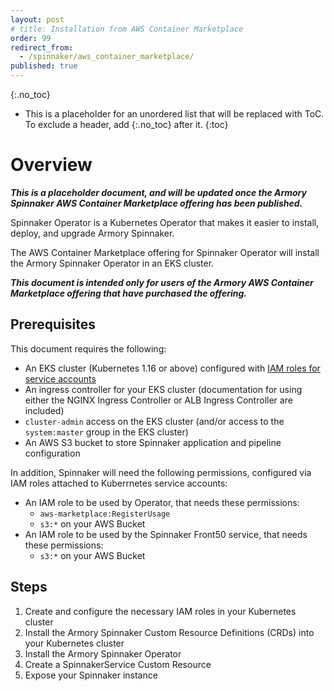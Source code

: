 ```yaml
---
layout: post
# title: Installation from AWS Container Marketplace
order: 99
redirect_from:
  - /spinnaker/aws_container_marketplace/
published: true
---
```


{:.no_toc}
* This is a placeholder for an unordered list that will be replaced with ToC. To exclude a header, add {:.no_toc} after it.
{:toc}

# Overview

**_This is a placeholder document, and will be updated once the Armory Spinnaker AWS Container Marketplace offering has been published._**

Spinnaker Operator is a Kubernetes Operator that makes it easier to install, deploy, and upgrade Armory Spinnaker.

The AWS Container Marketplace offering for Spinnaker Operator will install the Armory Spinnaker Operator in an EKS cluster.

**_This document is intended only for users of the Armory AWS Container Marketplace offering that have purchased the offering._**

## Prerequisites

This document requires the following:

* An EKS cluster (Kubernetes 1.16 or above) configured with [IAM roles for service accounts](https://docs.aws.amazon.com/eks/latest/userguide/iam-roles-for-service-accounts.html)
* An ingress controller for your EKS cluster (documentation for using either the NGINX Ingress Controller or ALB Ingress Controller are included)
* `cluster-admin` access on the EKS cluster (and/or access to the `system:master` group in the EKS cluster)
* An AWS S3 bucket to store Spinnaker application and pipeline configuration

In addition, Spinnaker will need the following permissions, configured via IAM roles attached to Kuberrnetes service accounts:

* An IAM role to be used by Operator, that needs these permissions:
    * `aws-marketplace:RegisterUsage`
    * `s3:*` on your AWS Bucket
* An IAM role to be used by the Spinnaker Front50 service, that needs these permissions:
    * `s3:*` on your AWS Bucket

## Steps

1. Create and configure the necessary IAM roles in your Kubernetes cluster
1. Install the Armory Spinnaker Custom Resource Definitions (CRDs) into your Kubernetes cluster
1. Install the Armory Spinnaker Operator
1. Create a SpinnakerService Custom Resource
1. Expose your Spinnaker instance

